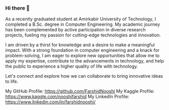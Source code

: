 ### Hi there 👋

As a recently graduated student at Amirkabir University of Technology, I completed a B.Sc. degree in Computer Engineering. My academic journey has been complemented by active participation in diverse research projects, fueling my passion for cutting-edge technologies and innovation.

I am driven by a thirst for knowledge and a desire to make a meaningful impact. With a strong foundation in computer engineering and a knack for problem-solving, I am eager to explore new opportunities that allow me to apply my expertise, contribute to the advancements in technology, and help the public to experience a higher quality of life with technology.

Let's connect and explore how we can collaborate to bring innovative ideas to life.

My GitHub Profile: https://github.com/FarshidNooshi
My Kaggle Profile: https://www.kaggle.com/nooshifarshid
My LinkedIn Profile: https://www.linkedin.com/in/farshidnooshi/

<!--
**FarshidNooshi/FarshidNooshi** is a ✨ _special_ ✨ repository because its `README.md` (this file) appears on your GitHub profile.

Here are some ideas to get you started:

- 🔭 I’m currently working on ...
- 🌱 I’m currently learning ...
- 👯 I’m looking to collaborate on ...
- 🤔 I’m looking for help with ...
- 💬 Ask me about ...
- 📫 How to reach me: ...
- 😄 Pronouns: ...
- ⚡ Fun fact: ...
-->
